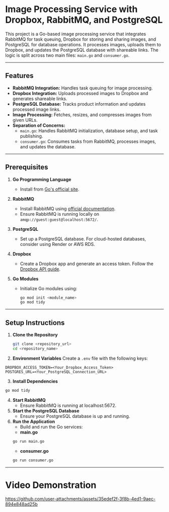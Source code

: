 # Image Processing Service with Dropbox, RabbitMQ, and PostgreSQL

This project is a Go-based image processing service that integrates RabbitMQ for task queuing, Dropbox for storing and sharing images, and PostgreSQL for database operations. It processes images, uploads them to Dropbox, and updates the PostgreSQL database with shareable links. The logic is split across two main files: `main.go` and `consumer.go`.

---

## Features
- **RabbitMQ Integration:** Handles task queuing for image processing.
- **Dropbox Integration:** Uploads processed images to Dropbox and generates shareable links.
- **PostgreSQL Database:** Tracks product information and updates processed image links.
- **Image Processing:** Fetches, resizes, and compresses images from given URLs.
- **Separation of Concerns:**  
  - `main.go`: Handles RabbitMQ initialization, database setup, and task publishing.
  - `consumer.go`: Consumes tasks from RabbitMQ, processes images, and updates the database.

---

## Prerequisites

1. **Go Programming Language**
   - Install from [Go's official site](https://golang.org/dl/).

2. **RabbitMQ**
   - Install RabbitMQ using [official documentation](https://www.rabbitmq.com/download.html).
   - Ensure RabbitMQ is running locally on `amqp://guest:guest@localhost:5672/`.

3. **PostgreSQL**
   - Set up a PostgreSQL database. For cloud-hosted databases, consider using Render or AWS RDS.

4. **Dropbox**
   - Create a Dropbox app and generate an access token. Follow the [Dropbox API guide](https://www.dropbox.com/developers).

5. **Go Modules**
   - Initialize Go modules using:
     ```bash
     go mod init <module_name>
     go mod tidy
     ```

---

## Setup Instructions

1. **Clone the Repository**
   ```bash
   git clone <repository_url>
   cd <repository_name>
   ```
2. **Environment Variables**
Create a `.env` file with the following keys:
```env
DROPBOX_ACCESS_TOKEN=<Your_Dropbox_Access_Token>
POSTGRES_URL=<Your_PostgreSQL_Connection_URL>
```
3. **Install Dependencies**
```bash
go mod tidy
```
4. **Start RabbitMQ**
    - Ensure RabbitMQ is running at localhost:5672.
5. **Start the PostgreSQL Database**
    - Ensure your PostgreSQL database is up and running.
6. **Run the Application**
    - Build and run the Go services:
    - **main.go**
    ```bash
    go run main.go
    ```
    - **consumer.go**
    ```bash
    go run consumer.go
    ```

---
# Video Demonstration

https://github.com/user-attachments/assets/35edef2f-3f8b-4ed1-9aec-894e848ad25b

